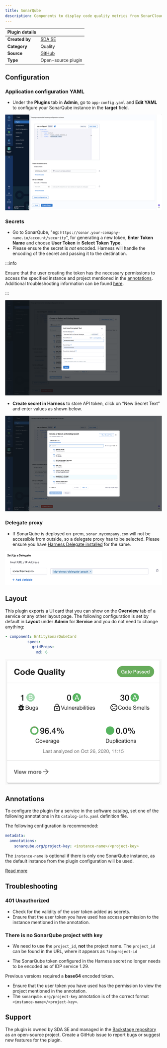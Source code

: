 ```yaml
---
title: SonarQube
description: Components to display code quality metrics from SonarCloud and SonarQube.
---
```


| Plugin details |                                                                                |
| -------------- | ------------------------------------------------------------------------------ |
| **Created by** | [SDA SE](https://sda.se/)                                                      |
| **Category**   | Quality                                                                        |
| **Source**     | [GitHub](https://github.com/backstage/community-plugins/tree/main/workspaces/sonarqube/plugins/sonarqube#sonarqube-plugin) |
| **Type**       | Open-source plugin                                                             |


## Configuration

### Application configuration YAML

- Under the **Plugins** tab in **Admin**, go to `app-config.yaml` and **Edit YAML** to configure your SonarQube instance in the **target** field.

![](./static/app-config-sq.png)

### Secrets

- Go to SonarQube, "eg: `https://sonar.your-comapny-name.io/account/security`", for generating a new token, **Enter Token Name** and choose **User Token** in **Select Token Type**. 
- Please ensure the secret is *not* encoded.  Harness will handle the encoding of the secret and passing it to the destination.

:::info

Ensure that the user creating the token has the necessary permissions to access the specified instance and project mentioned in the [annotations](/docs/internal-developer-portal/plugins/available-plugins/sonarqube#annotations). Additional troubleshooting information can be found [here](/docs/internal-developer-portal/plugins/available-plugins/sonarqube#troubleshooting).

:::

![](./static/add-secret-sq.png)

- **Create secret in Harness** to store API token, click on “New Secret Text” and enter values as shown below.

![](./static/create-secret-sq.png)

### Delegate proxy

- If SonarQube is deployed on-prem, `sonar.mycompany.com` will not be accessible from outside, so a delegate proxy has to be selected. Please ensure you have [Harness Delegate installed](https://developer.harness.io/docs/platform/delegates/install-delegates/overview) for the same. 

![](./static/sonar.png)

## Layout

This plugin exports a UI card that you can show on the **Overview** tab of a service or any other layout page.  The following configuration is set by default in **Layout** under **Admin** for **Service** and you do not need to change anything:

```yaml
- component: EntitySonarQubeCard
          specs:
            gridProps:
              md: 6
```

![](./static/sonar-card.png)

## Annotations

To configure the plugin for a service in the software catalog, set one of the following annotations in its `catalog-info.yaml` definition file.

The following configuration is recommended:

```YAML
metadata:
  annotations:
    sonarqube.org/project-key: <instance-name>/<project-key>
```
The `instance-name` is optional if there is only one SonarQube instance, as the default instance from the plugin configuration will be used.

[Read more](https://github.com/backstage/community-plugins/tree/main/workspaces/sonarqube/plugins/sonarqube#sonarqube-plugin)

## Troubleshooting

### 401 Unauthorized 

- Check for the validity of the user token added as secrets.
- Ensure that the user token you have used has access permission to the instance mentioned in the annotation.

### There is no SonarQube project with key 

- We need to use the `project_id`, **not** the project name. The `project_id` can be found in the URL, where it appears as `?id=project-id`

- The SonarQube token configured in the Harness secret no longer needs to be encoded as of IDP service 1.29.

Previous versions required a **base64** encoded token.

- Ensure that the user token you have used has the permission to view the project mentioned in the annotation.
- The `sonarqube.org/project-key` annotation is of the correct format `<instance-name>/<project-key>`. 

## Support

The plugin is owned by SDA SE and managed in the [Backstage repository](https://github.com/backstage/community-plugins/tree/main/workspaces/sonarqube/plugins) as an open-source project. Create a GitHub issue to report bugs or suggest new features for the plugin.

